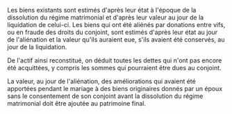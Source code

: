 Les biens existants sont estimés d'après leur état à l'époque de la dissolution du régime matrimonial et d'après leur valeur au jour de la liquidation de celui-ci. Les biens qui ont été aliénés par donations entre vifs, ou en fraude des droits du conjoint, sont estimés d'après leur état au jour de l'aliénation et la valeur qu'ils auraient eue, s'ils avaient été conservés, au jour de la liquidation.

De l'actif ainsi reconstitué, on déduit toutes les dettes qui n'ont pas encore été acquittées, y compris les sommes qui pourraient être dues au conjoint.

La valeur, au jour de l'aliénation, des améliorations qui avaient été apportées pendant le mariage à des biens originaires donnés par un époux sans le consentement de son conjoint avant la dissolution du régime matrimonial doit être ajoutée au patrimoine final.
